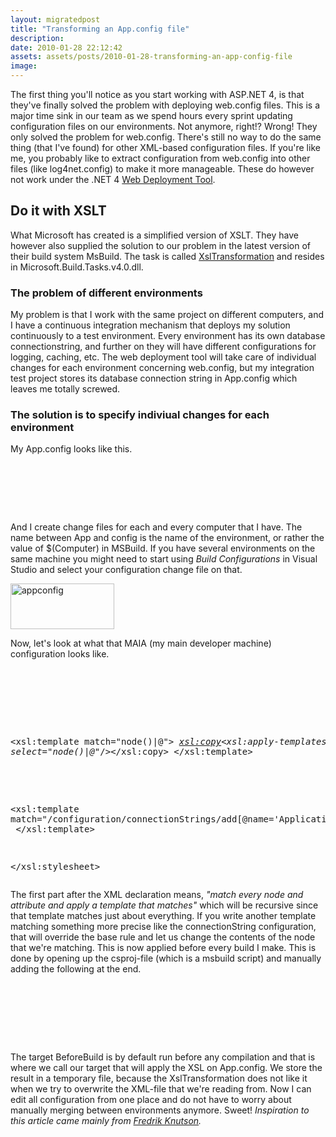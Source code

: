 ```yaml
---
layout: migratedpost
title: "Transforming an App.config file"
description:
date: 2010-01-28 22:12:42
assets: assets/posts/2010-01-28-transforming-an-app-config-file
image: 
---
```


<p>The first thing you'll notice as you start working with ASP.NET 4, is that they've finally solved the problem with deploying web.config files. This is a major time sink in our team as we spend hours every sprint updating configuration files on our environments. Not anymore, right!?  Wrong!  They only solved the problem for web.config. There's still no way to do the same thing (that I've found) for other XML-based configuration files. If you're like me, you probably like to extract configuration from web.config into other files (like log4net.config) to make it more manageable. These do however not work under the .NET 4 <a href="http://www.iis.net/expand/WebDeploymentTool">Web Deployment Tool</a>.</p>
<h2>Do it with XSLT</h2>
<p>What Microsoft has created is a simplified version of XSLT. They have however also supplied the solution to our problem in the latest version of their build system MsBuild. The task is called <a href="http://msdn.microsoft.com/en-us/library/microsoft.build.tasks.xsltransformation(VS.100).aspx">XslTransformation</a> and resides in Microsoft.Build.Tasks.v4.0.dll.</p>
<h3>The problem of different environments</h3>
<p>My problem is that I work with the same project on different computers, and I have a continuous integration mechanism that deploys my solution continuously to a test environment. Every environment has its own database connectionstring, and further on they will have different configurations for logging, caching, etc.  The web deployment tool will take care of individual changes for each environment concerning web.config, but my integration test project stores its database connection string in App.config which leaves me totally screwed.</p>
<h3>The solution is to specify indiviual changes for each environment</h3>
<p>My App.config looks like this.</p>
<pre class="brush:xml"><?xml version="1.0" encoding="utf-8"?>
<configuration>
  <connectionStrings>
    <add name="ApplicationDatabase"
 connectionString="Data Source=SERVER\SQLEXPRESS;Initial Catalog=ApplicationDatabase;Integrated Security=True;"
 providerName="System.Data.SqlClient" />
  </connectionStrings>
</configuration></pre>
<p>And I create change files for each and every computer that I have. The name between App and config is the name of the environment, or rather the value of $(Computer) in MSBuild. If you have several environments on the same machine you might need to start using <em>Build Configurations</em> in Visual Studio and select your configuration change file on that.</p>
<p><img class="alignnone size-full wp-image-614" title="appconfig" src="http://litemedia.info/media/Default/Mint/appconfig.png" alt="appconfig" width="166" height="73" /></p>
<p>Now, let's look at what that MAIA (my main developer machine) configuration looks like.</p>
<pre class="brush:xml"><?xml version="1.0" encoding="utf-8"?>
<xsl:stylesheet version="1.0" xmlns:xsl="http://www.w3.org/1999/XSL/Transform" xmlns:msxsl="urn:schemas-microsoft-com:xslt" exclude-result-prefixes="msxsl">
  <xsl:output method="xml" indent="yes"/>

  <!-- Default template -->
  <xsl:template match="node()|@*">
    <xsl:copy><xsl:apply-templates select="node()|@*"/></xsl:copy>
  </xsl:template>

  <!-- Connection string replacement template -->
  <xsl:template match="/configuration/connectionStrings/add[@name='ApplicationDatabase']">
    <add name="ApplicationDatabase"
 connectionString="Data Source=MAIA\SQLEXPRESS;Initial Catalog=ApplicationDatabase;Integrated Security=True;"
 providerName="System.Data.SqlClient" />
  </xsl:template>

</xsl:stylesheet></pre>
<p>The first part after the XML declaration means,<em> "match every node and attribute and apply a template that matches"</em> which will be recursive since that template matches just about everything.  If you write another template matching something more precise like the connectionString configuration, that will override the base rule and let us change the contents of the node that we're matching.  This is now applied before every build I make. This is done by opening up the csproj-file (which is a msbuild script) and manually adding the following at the end.</p>
<pre class="brush:xml"><Target Name="ApplyMachineSpecificConfiguration" Condition="Exists('App.$(Computername).config')">
 <XslTransformation XmlInputPaths="App.config" XslInputPath="App.$(Computername).config" OutputPaths="App.config_output" />
 <Copy SourceFiles="App.config_output" DestinationFiles="App.config" />
</Target>
<Target Name="BeforeBuild">
 <CallTarget Targets="ApplyMachineSpecificConfiguration"/>
</Target></pre>
<p>The target BeforeBuild is by default run before any compilation and that is where we call our target that will apply the XSL on App.config. We store the result in a temporary file, because the XslTransformation does not like it when we try to overwrite the XML-file that we're reading from.  Now I can edit all configuration from one place and do not have to worry about manually merging between environments anymore. Sweet!  <em>Inspiration to this article came mainly from </em><a href="http://fknut.blogspot.com/2009/11/appconfig-transformation-with-new.html"><em>Fredrik Knutson</em></a><em>.</em></p>
